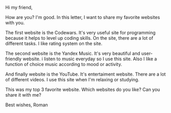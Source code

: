 Hi my friend,

How are you? I'm good. In this letter, I want to share my favorite websites with you.

The first website is the Codewars. It's very useful site for programming because it helps to level up coding skills. On the site, there are a lot of different tasks. I like rating system on the site.

The second website is the Yandex Music. It's very beautiful and user-friendly website. i listen to music everyday so I use this site. Also I like a function of choice music according to mood or activity.

And finally website is the YouTube. It's entertaiment website. There are a lot of different videos. I use this site when I'm relaxing or studying. 

This was my top 3 favorite website. Which websites do you like? Can you share it with me?

Best wishes,
Roman